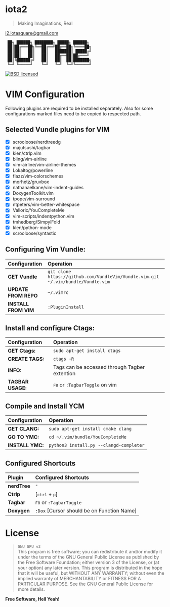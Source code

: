 # iota2

> Making Imaginations, Real

<i2.iotasquare@gmail.com>

```
 ██╗ ██████╗ ████████╗ █████╗ ██████╗
 ██║██╔═══██╗╚══██╔══╝██╔══██╗╚════██╗
 ██║██║   ██║   ██║   ███████║ █████╔╝
 ██║██║   ██║   ██║   ██╔══██║██╔═══╝
 ██║╚██████╔╝   ██║   ██║  ██║███████╗
 ╚═╝ ╚═════╝    ╚═╝   ╚═╝  ╚═╝╚══════╝
```

[![BSD licensed](https://img.shields.io/badge/license-GPL3-blue.svg)](https://raw.githubusercontent.com/iota2/dev-setup/master/LICENSE)


# VIM Configuration
Following plugins are required to be installed separately.
Also for some configurations marked files need to be copied to respected path.

## Selected Vundle plugins for VIM
- [x] scrooloose/nerdtreedg
- [x] majutsushi/tagbar
- [x] kien/ctrlp.vim
- [x] bling/vim-airline
- [x] vim-airline/vim-airline-themes
- [x] Lokaltog/powerline
- [x] flazz/vim-colorschemes
- [x] morhetz/gruvbox
- [x] nathanaelkane/vim-indent-guides
- [x] DoxygenToolkit.vim
- [x] tpope/vim-surround
- [x] ntpeters/vim-better-whitespace
- [x] Valloric/YouCompleteMe
- [x] vim-scripts/indentpython.vim
- [x] tmhedberg/SimpylFold
- [x] klen/python-mode
- [x] scrooloose/syntastic

## Configuring Vim Vundle:
__Configuration__     | __Operation__
:----                 | :----
**GET Vundle**        | `git clone https://github.com/VundleVim/Vundle.vim.git ~/.vim/bundle/Vundle.vim`
**UPDATE FROM REPO**  | `~/.vimrc`
**INSTALL FROM VIM**  | `:PluginInstall`

## Install and configure Ctags:
__Configuration__   | __Operation__
:----               | :----
**GET Ctags:**      | `sudo apt-get install ctags`
**CREATE TAGS:**    | `ctags -R`
**INFO:**           | Tags can be accessed through Tagber extention
**TAGBAR USAGE:**   | <kbd>F8</kbd> or `:TagbarToggle` on vim

## Compile and Install YCM
__Configuration__   | __Operation__
:----               | :----
**GET CLANG:**      | `sudo apt-get install cmake clang`
**GO TO YMC:**      | `cd ~/.vim/bundle/YouCompleteMe`
**INSTALL YMC:**    | `python3 install.py --clangd-completer`

## Configured Shortcuts
__Plugin__    |   __Configured Shortcuts__
:----         | :----
**nerdTree**  | <kbd>"</kbd>
**Ctrlp**     | [<kbd>ctrl</kbd> + <kbd>p</kbd>]
**Tagbar**    | <kbd>F8</kbd> or `:TagbarToggle`
**Doxygen**   | `:Dox` [Cursor should be on Function Name]

# License
> `GNU GPU v3` <br>
> This program is free software; you can redistribute it and/or
> modify it under the terms of the GNU General Public License
> as published by the Free Software Foundation; either version 3
> of the License, or (at your option) any later version.
> This program is distributed in the hope that it will be useful,
> but WITHOUT ANY WARRANTY; without even the implied warranty of
> MERCHANTABILITY or FITNESS FOR A PARTICULAR PURPOSE.  See the
> GNU General Public License for more details.

**Free Software, Hell Yeah!**

